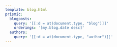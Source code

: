 ```yaml
---
template: blog.html
prismic:
  blogposts:
    query: '[[:d = at(document.type, "blog")]]'
    orderings: '[my.blog.date desc]'
  authors:
    query: '[[:d = at(document.type, "author")]]'
---
```


